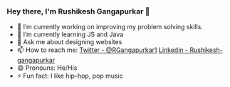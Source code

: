 ### Hey there, I'm Rushikesh Gangapurkar 👋


- 🔭 I’m currently working on improving my problem solving skills.
- 🌱 I’m currently learning JS and Java
- 💬 Ask me about designing websites
- 📫 How to reach me: [Twitter - @RGangapurkar1](https://twitter.com/RGangapurkar1) [Linkedin - Rushikesh-gangapurkar](https://www.linkedin.com/in/rushikesh-gangapurkar-05412b201/)
- 😄 Pronouns: He/His
- ⚡ Fun fact: I like hip-hop, pop music

